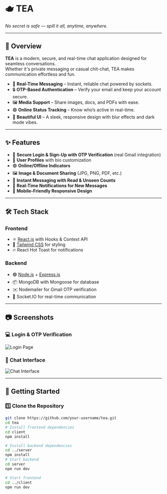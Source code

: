 # 🫖 TEA  
_No secret is safe — spill it all, anytime, anywhere._

---

## 🚀 Overview  
**TEA** is a modern, secure, and real-time chat application designed for seamless conversations.  
Whether it's private messaging or casual chit-chat, TEA makes communication effortless and fun.  

- 💬 **Real-Time Messaging** – Instant, reliable chat powered by sockets.  
- 🔒 **OTP-Based Authentication** – Verify your email and keep your account secure.  
- 🖼️ **Media Support** – Share images, docs, and PDFs with ease.  
- 🟢 **Online Status Tracking** – Know who’s active in real-time.  
- 🎨 **Beautiful UI** – A sleek, responsive design with blur effects and dark mode vibes.  

---

## ✨ Features  
- 🔑 **Secure Login & Sign-Up with OTP Verification** (real Gmail integration)  
- 📜 **User Profiles** with bio customization  
- 🟢 **Online/Offline Indicators**  
- 🖼️ **Image & Document Sharing** (JPG, PNG, PDF, etc.)  
- 📨 **Instant Messaging with Read & Unseen Counts**  
- 🔔 **Real-Time Notifications for New Messages**  
- 📱 **Mobile-Friendly Responsive Design**  

---

## 🛠️ Tech Stack  
### **Frontend**  
- ⚛️ [React.js](https://react.dev/) with Hooks & Context API  
- 🎨 [Tailwind CSS](https://tailwindcss.com/) for styling  
- 🔥 React Hot Toast for notifications  

### **Backend**  
- 🟢 [Node.js](https://nodejs.org/) + [Express.js](https://expressjs.com/)  
- 📦 MongoDB with Mongoose for database  
- ✉️ Nodemailer for Gmail OTP verification  
- 🔗 Socket.IO for real-time communication  

---

## 📷 Screenshots  

### 💻 Login & OTP Verification  
![Login Page](./screenshots/login.png)

### 💬 Chat Interface  
![Chat Interface](./screenshots/chat.png)

---

## 🚦 Getting Started  

### 1️⃣ Clone the Repository  
```bash
git clone https://github.com/your-username/tea.git
cd tea
# Install frontend dependencies
cd client
npm install

# Install backend dependencies
cd ../server
npm install
# Start backend
cd server
npm run dev

# Start frontend
cd ../client
npm run dev
